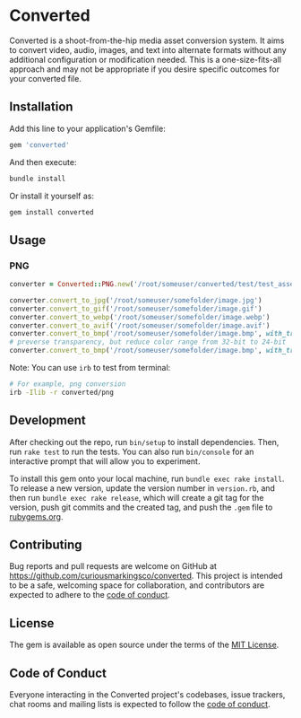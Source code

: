 # Converted

Converted is a shoot-from-the-hip media asset conversion system. It aims to convert video, audio, images, and text into alternate formats without any additional configuration or modification needed. This is a one-size-fits-all approach and may not be appropriate if you desire specific outcomes for your converted file.

## Installation

Add this line to your application's Gemfile:

```ruby
gem 'converted'
```

And then execute:

```sh
bundle install
```
Or install it yourself as:
```sh
gem install converted
```

## Usage

### PNG

```rb
converter = Converted::PNG.new('/root/someuser/converted/test/test_assets/image/test_image.png')

converter.convert_to_jpg('/root/someuser/somefolder/image.jpg')
converter.convert_to_gif('/root/someuser/somefolder/image.gif')
converter.convert_to_webp('/root/someuser/somefolder/image.webp')
converter.convert_to_avif('/root/someuser/somefolder/image.avif')
converter.convert_to_bmp('/root/someuser/somefolder/image.bmp', with_transparency: false)
# preverse transparency, but reduce color range from 32-bit to 24-bit
converter.convert_to_bmp('/root/someuser/somefolder/image.bmp', with_transparency: true)
```

Note: You can use `irb` to test from terminal:
```sh
# For example, png conversion
irb -Ilib -r converted/png
```

## Development

After checking out the repo, run `bin/setup` to install dependencies. Then, run `rake test` to run the tests. You can also run `bin/console` for an interactive prompt that will allow you to experiment.

To install this gem onto your local machine, run `bundle exec rake install`. To release a new version, update the version number in `version.rb`, and then run `bundle exec rake release`, which will create a git tag for the version, push git commits and the created tag, and push the `.gem` file to [rubygems.org](https://rubygems.org).

## Contributing

Bug reports and pull requests are welcome on GitHub at https://github.com/curiousmarkingsco/converted. This project is intended to be a safe, welcoming space for collaboration, and contributors are expected to adhere to the [code of conduct](https://github.com/curiousmarkingsco/converted/blob/main/CODE_OF_CONDUCT.md).

## License

The gem is available as open source under the terms of the [MIT License](https://opensource.org/licenses/MIT).

## Code of Conduct

Everyone interacting in the Converted project's codebases, issue trackers, chat rooms and mailing lists is expected to follow the [code of conduct](https://github.com/curiousmarkingsco/converted/blob/main/CODE_OF_CONDUCT.md).

